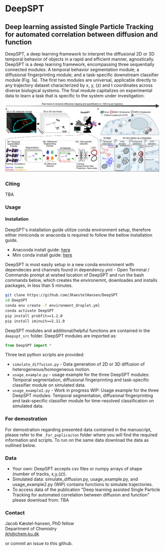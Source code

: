 # DeepSPT
## Deep learning assisted Single Particle Tracking for automated correlation between diffusion and function
DeepSPT, a deep learning framework to interpret the diffusional 2D or 3D temporal behavior of objects in a rapid and efficient manner, agnostically. DeepSPT is a deep learning framework, encompassing three sequentially connected modules: A temporal behavior segmentation module; a diffusional fingerprinting module; and a task-specific downstream classifier module (Fig. 1a). The first two modules are universal, applicable directly to any trajectory dataset characterized by x, y, (z) and t coordinates across diverse biological systems. The final module capitalizes on experimental data to learn a task that is specific to the system under investigation.

![image](_Images/figure1.png)
### Citing
TBA

### Usage
#### Installation
DeepSPT's installation guide utilize conda environment setup, therefore either miniconda or anaconda is required to follow the bellow installation guide.
 - Anaconda install guide: [here](https://www.anaconda.com/download)
 - Mini conda install guide: [here](https://docs.conda.io/en/latest/miniconda.html)

DeepSPT is most easily setup in a new conda environment with dependecies and channels found in dependency.yml - Open Terminal / Commando prompt at wished location of DeepSPT and run the bash commands below, which creates the environemnt, downloades and installs packages, in less than 5 minutes.

```bash
git clone https://github.com/JKaestelHansen/DeepSPT
cd DeepSPT
conda env create -f environment_droplet.yml
conda activate DeepSPT
pip install probfit==1.2.0
pip install iminuit==2.11.0
```
DeepSPT modules and additional/helpful functions are contained in the `deepspt_src` folder.
DeepSPT modules are imported as:
```python
from DeepSPT import *

```
Three test python scripts are provided:
  - `simulate_diffusion.py` - Data generation of 2D or 3D diffusion of heterogeneous/homogeneous motion.
  - `usage_example.py` - usage example for the three DeepSPT modules: Temporal segmentation, diffusional fingerprinting and task-specific classifier module on simulated data.
  - `usage_example2.py` - Work in progress WIP: Usage example for the three DeepSPT modules: Temporal segmentation, diffusional fingerprinting and task-specific classifier module for time-resolved classification on simulated data.

### For demostration
For demostration regarding presented data contained in the manuscript, please refer to the `_For_puplicaiton` folder where you will find the required information and scripts. To run on the same data download the data as outlined below.

### Data
  - Your own: DeepSPT accepts csv files or numpy arrays of shape (number of tracks, x,y,(z)).
  - Simulated data: simulate_diffusion.py, usage_example.py, and usage_example2.py (WIP) contains functions to simulate trajectories.
  - To access data of the publication "Deep learning assisted Single Particle Tracking for automated correlation between diffusion and function" please download from: TBA

### Contact

Jacob Kæstel-hansen, PhD fellow\
Department of Chemistry\
jkh@chem.ku.dk

or commit an issue to this github. 

